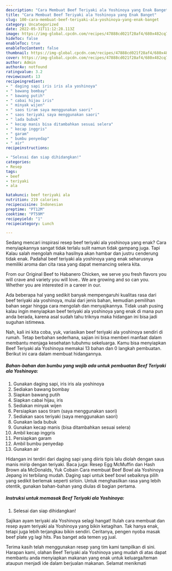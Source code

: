 ```yaml
---
description: "Cara Membuat Beef Teriyaki ala Yoshinoya yang Enak Banget"
title: "Cara Membuat Beef Teriyaki ala Yoshinoya yang Enak Banget"
slug: 100-cara-membuat-beef-teriyaki-ala-yoshinoya-yang-enak-banget
category: Uncategorized
date: 2022-05-31T11:12:28.113Z
image: https://img-global.cpcdn.com/recipes/47888cd021f28af4/680x482cq70/beef-teriyaki-ala-yoshinoya-foto-resep-utama.jpg
hideToc: false
enableToc: true
enableTocContent: false
thumbnail: https://img-global.cpcdn.com/recipes/47888cd021f28af4/680x482cq70/beef-teriyaki-ala-yoshinoya-foto-resep-utama.jpg
cover: https://img-global.cpcdn.com/recipes/47888cd021f28af4/680x482cq70/beef-teriyaki-ala-yoshinoya-foto-resep-utama.jpg
author: Admin
authorAv: notfound
ratingvalue: 3.2
reviewcount: 13
recipeingredient:
- " daging sapi iris iris ala yoshinoya"
- " bawang bombay"
- " bawang putih"
- " cabai hijau iris"
- " minyak wijen"
- " saos tiram saya menggunakan saori"
- " saos teriyaki saya menggunakan saori"
- " lada bubuk"
- " kecap manis bisa ditambahkan sesuai selera"
- " kecap inggris"
- " garam"
- " bumbu penyedap"
- " air"
recipeinstructions:

- "Selesai dan siap dihidangkan!"
categories:
- Resep
tags:
- beef
- teriyaki
- ala

katakunci: beef teriyaki ala 
nutrition: 219 calories
recipecuisine: Indonesian
preptime: "PT12M"
cooktime: "PT59M"
recipeyield: "1"
recipecategory: Lunch

---
```



Sedang mencari inspirasi resep beef teriyaki ala yoshinoya yang enak? Cara menyiapkannya sangat tidak terlalu sulit namun tidak gampang juga. Tapi Kalau salah mengolah maka hasilnya akan hambar dan justru cenderung tidak enak. Padahal beef teriyaki ala yoshinoya yang enak seharusnya memiliki aroma dan cita rasa yang dapat memancing selera kita.


From our Original Beef to Habanero Chicken, we serve you fresh flavors you will crave and variety you will love.. We are growing and so can you. Whether you are interested in a career in our.

Ada beberapa hal yang sedikit banyak mempengaruhi kualitas rasa dari beef teriyaki ala yoshinoya, mulai dari jenis bahan, kemudian pemilihan bahan segar hingga cara mengolah dan menyajikannya. Tidak usah pusing kalau ingin menyiapkan beef teriyaki ala yoshinoya yang enak di mana pun anda berada, karena asal sudah tahu triknya maka hidangan ini bisa jadi suguhan istimewa.


Nah, kali ini kita coba, yuk, variasikan beef teriyaki ala yoshinoya sendiri di rumah. Tetap berbahan sederhana, sajian ini bisa memberi manfaat dalam membantu menjaga kesehatan tubuhmu sekeluarga. Kamu bisa menyiapkan Beef Teriyaki ala Yoshinoya memakai 13 bahan dan 0 langkah pembuatan. Berikut ini cara dalam membuat hidangannya.

<!--inarticleads1-->

##### Bahan-bahan dan bumbu yang wajib ada untuk pembuatan Beef Teriyaki ala Yoshinoya:

1. Gunakan  daging sapi, iris iris ala yoshinoya
1. Sediakan  bawang bombay
1. Siapkan  bawang putih
1. Siapkan  cabai hijau, iris
1. Sediakan  minyak wijen
1. Persiapkan  saos tiram (saya menggunakan saori)
1. Sediakan  saos teriyaki (saya menggunakan saori)
1. Gunakan  lada bubuk
1. Gunakan  kecap manis (bisa ditambahkan sesuai selera)
1. Ambil  kecap inggris
1. Persiapkan  garam
1. Ambil  bumbu penyedap
1. Gunakan  air


Hidangan ini terdiri dari daging sapi yang diiris tipis lalu diolah dengan saus manis mirip dengan teriyaki. Baca juga: Resep Egg McMuffin dan Hash Brown ala McDonalds, Yuk Cobain Cara membuat Beef Bowl ala Yoshinoya Jepang ini terbilang mudah. Daging sapi untuk beef bowl sebaiknya pilih yang sedikit berlemak seperti sirloin. Untuk menghasilkan rasa yang lebih otentik, gunakan bahan-bahan yang diulas di bagian pertama. 

<!--inarticleads2-->

##### Instruksi untuk memasak Beef Teriyaki ala Yoshinoya:


1. Selesai dan siap dihidangkan!

Sajikan ayam teriyaki ala Yoshinoya selagi hangat! Itulah cara membuat dan resep ayam teriyaki ala Yoshinoya yang bikin ketagihan. Tak hanya enak, tetapi juga lebih terjangkau bikin sendiri. Ceritanya, pengen nyoba masak beef plate yg lagi hits. Pas banget ada temen yg jual. 

Terima kasih telah menggunakan resep yang tim kami tampilkan di sini. Harapan kami, olahan Beef Teriyaki ala Yoshinoya yang mudah di atas dapat membantu anda menyiapkan makanan yang enak untuk keluarga/teman ataupun menjadi ide dalam berjualan makanan. Selamat menikmati
